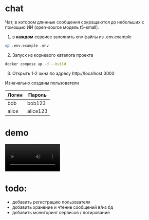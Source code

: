 # chat

Чат, в котором длинные сообщения сокращаются до небольших с помощью ИИ (open-source модель t5-small).

1. в **каждом** сервисе заполнить env файлы из .env.example
```bash
cp .env.example .env
```
2. Запуск из корневого каталога проекта
```bash
docker compose up -d --build
```
3. Открыть 1-2 окна по адресу http://localhost:3000

Изначально созданы пользователи

| Логин | Пароль   |
|-------|----------|
| bob   | bob123   |
| alice | alice123 |

# demo

<video src='https://youtu.be/f0DlK5aPAb0' width=180></video>

# todo:
- добавить регистрацию пользователя
- добавить хранение и чтение сообщений в/из бд
- добавить мониторинг сервисов / логирование